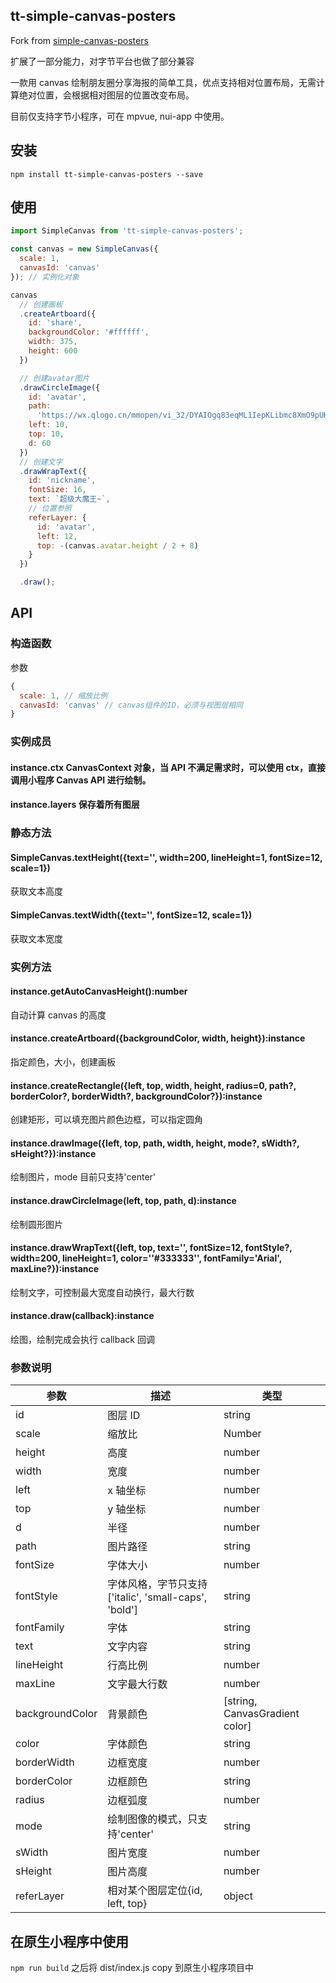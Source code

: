 ## tt-simple-canvas-posters

Fork from [simple-canvas-posters](https://github.com/liuxian1990/simple-canvas-posters)

扩展了一部分能力，对字节平台也做了部分兼容

一款用 canvas 绘制朋友圈分享海报的简单工具，优点支持相对位置布局，无需计算绝对位置，会根据相对图层的位置改变布局。

目前仅支持字节小程序，可在 mpvue, nui-app 中使用。

## 安装

```
npm install tt-simple-canvas-posters --save
```

## 使用

```javascript
import SimpleCanvas from 'tt-simple-canvas-posters';

const canvas = new SimpleCanvas({
  scale: 1,
  canvasId: 'canvas'
}); // 实例化对象

canvas
  // 创建画板
  .createArtboard({
    id: 'share',
    backgroundColor: '#ffffff',
    width: 375,
    height: 600
  })

  // 创建avatar图片
  .drawCircleImage({
    id: 'avatar',
    path:
      'https://wx.qlogo.cn/mmopen/vi_32/DYAIOgq83eqML1IepKLibmc8XmO9pUKRh41ghjMZ8Kl3aQgmxwibC9PTRngUicicthczHGO6icyWgCYKPztcKa1NsOA/132',
    left: 10,
    top: 10,
    d: 60
  })
  // 创建文字
  .drawWrapText({
    id: 'nickname',
    fontSize: 16,
    text: `超级大魔王~`,
    // 位置参照
    referLayer: {
      id: 'avatar',
      left: 12,
      top: -(canvas.avatar.height / 2 + 8)
    }
  })

  .draw();
```

## API

### 构造函数

参数

```javascript
{
  scale: 1, // 缩放比例
  canvasId: 'canvas' // canvas组件的ID，必须与视图层相同
}
```

### 实例成员

#### instance.ctx CanvasContext 对象，当 API 不满足需求时，可以使用 ctx，直接调用小程序 Canvas API 进行绘制。

#### instance.layers 保存着所有图层

### 静态方法

#### SimpleCanvas.textHeight({text='', width=200, lineHeight=1, fontSize=12, scale=1})

获取文本高度

#### SimpleCanvas.textWidth({text='', fontSize=12, scale=1})

获取文本宽度

### 实例方法

#### instance.getAutoCanvasHeight():number

自动计算 canvas 的高度

#### instance.createArtboard({backgroundColor, width, height}):instance

指定颜色，大小，创建画板

#### instance.createRectangle({left, top, width, height, radius=0, path?, borderColor?, borderWidth?, backgroundColor?}):instance

创建矩形，可以填充图片颜色边框，可以指定圆角

#### instance.drawImage({left, top, path, width, height, mode?, sWidth?, sHeight?}):instance

绘制图片，mode 目前只支持'center'

#### instance.drawCircleImage(left, top, path, d):instance

绘制圆形图片

#### instance.drawWrapText({left, top, text='', fontSize=12, fontStyle?, width=200, lineHeight=1, color=''#333333'', fontFamily='Arial', maxLine?}):instance

绘制文字，可控制最大宽度自动换行，最大行数

#### instance.draw(callback):instance

绘图，绘制完成会执行 callback 回调

### 参数说明

| 参数            | 描述                                                 | 类型                           |
| --------------- | ---------------------------------------------------- | ------------------------------ |
| id              | 图层 ID                                              | string                         |
| scale           | 缩放比                                               | Number                         |
| height          | 高度                                                 | number                         |
| width           | 宽度                                                 | number                         |
| left            | x 轴坐标                                             | number                         |
| top             | y 轴坐标                                             | number                         |
| d               | 半径                                                 | number                         |
| path            | 图片路径                                             | string                         |
| fontSize        | 字体大小                                             | number                         |
| fontStyle       | 字体风格，字节只支持['italic', 'small-caps', 'bold'] | string                         |
| fontFamily      | 字体                                                 | string                         |
| text            | 文字内容                                             | string                         |
| lineHeight      | 行高比例                                             | number                         |
| maxLine         | 文字最大行数                                         | number                         |
| backgroundColor | 背景颜色                                             | [string, CanvasGradient color] |
| color           | 字体颜色                                             | string                         |
| borderWidth     | 边框宽度                                             | number                         |
| borderColor     | 边框颜色                                             | string                         |
| radius          | 边框弧度                                             | number                         |
| mode            | 绘制图像的模式，只支持'center'                       | string                         |
| sWidth          | 图片宽度                                             | number                         |
| sHeight         | 图片高度                                             | number                         |
| referLayer      | 相对某个图层定位{id, left, top}                      | object                         |

## 在原生小程序中使用

`npm run build` 之后将 dist/index.js copy 到原生小程序项目中
